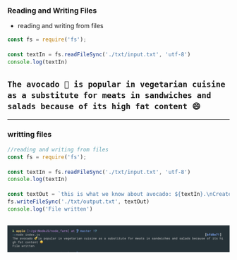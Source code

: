 ### Reading and Writing Files

- reading and writing from files
```js
const fs = require('fs');

const textIn = fs.readFileSync('./txt/input.txt', 'utf-8')
console.log(textIn)
```

`The avocado 🥑 is popular in vegetarian cuisine as a substitute for meats in sandwiches and salads because of its high fat content 😄`
---

---
### writting files
```js
//reading and writing from files
const fs = require('fs');

const textIn = fs.readFileSync('./txt/input.txt', 'utf-8')
console.log(textIn)

const textOut = `this is what we know about avocado: ${textIn}.\nCreate on ${Date.now()} `;
fs.writeFileSync('./txt/output.txt', textOut)
console.log('File written')
```
![](img/2019-09-24-12-30-13.png)
---





